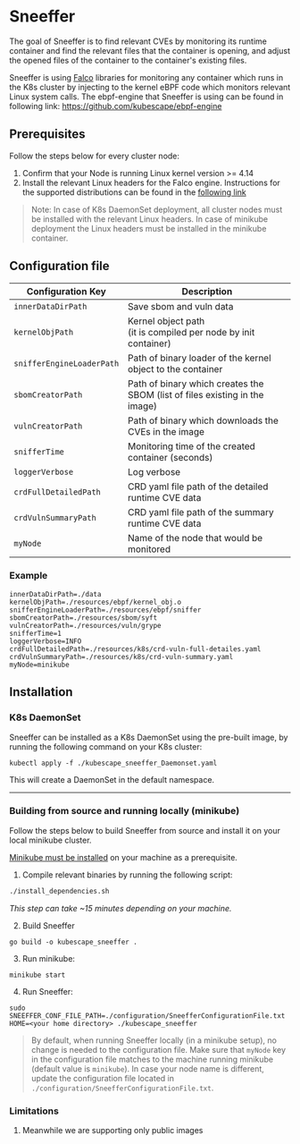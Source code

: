 # Sneeffer

The goal of Sneeffer is to find relevant CVEs by monitoring its runtime container and find the relevant files that the container is opening, and adjust the opened files of the container to the container's existing files.

Sneeffer is using [Falco](https://falco.org/) libraries for monitoring any container which runs in the K8s cluster by injecting to the kernel eBPF code which monitors relevant Linux system calls.
The ebpf-engine that Sneeffer is using can be found in following link: https://github.com/kubescape/ebpf-engine

## Prerequisites

Follow the steps below for every cluster node:

1. Confirm that your Node is running Linux kernel version >= 4.14
2. Install the relevant Linux headers for the Falco engine. Instructions for the supported distributions can be found in the [following link](https://falco.org/docs/getting-started/installation/)

> Note: In case of K8s DaemonSet deployment, all cluster nodes must be installed with the relevant Linux headers. In case of minikube deployment the Linux headers must be installed in the minikube container.

## Configuration file

| Configuration Key | Description                 |
|-------------------|-----------------------------|
|`innerDataDirPath` | Save sbom and vuln data     |
|`kernelObjPath`    | Kernel object path <br>(it is compiled per node by init container)|
|`snifferEngineLoaderPath`| Path of binary loader of the kernel object to the container|
|`sbomCreatorPath`  | Path of binary which creates the SBOM (list of files existing in the image)|
|`vulnCreatorPath`  | Path of binary which downloads the CVEs in the image|
|`snifferTime`      | Monitoring time of the created container (seconds)|
|`loggerVerbose`    | Log verbose|
|`crdFullDetailedPath`| CRD yaml file path of the detailed runtime CVE data|
|`crdVulnSummaryPath` | CRD yaml file path of the summary runtime CVE data|
|`myNode`           | Name of the node that would be monitored|


### Example

```
innerDataDirPath=./data
kernelObjPath=./resources/ebpf/kernel_obj.o
snifferEngineLoaderPath=./resources/ebpf/sniffer
sbomCreatorPath=./resources/sbom/syft
vulnCreatorPath=./resources/vuln/grype
snifferTime=1 
loggerVerbose=INFO
crdFullDetailedPath=./resources/k8s/crd-vuln-full-detailes.yaml
crdVulnSummaryPath=./resources/k8s/crd-vuln-summary.yaml
myNode=minikube
```

## Installation

### K8s DaemonSet

Sneeffer can be installed as a K8s DaemonSet using the pre-built image, by running the following command on your K8s cluster:
```
kubectl apply -f ./kubescape_sneeffer_Daemonset.yaml
```
This will create a DaemonSet in the default namespace.

---

### Building from source and running locally (minikube)

Follow the steps below to build Sneeffer from source and install it on your local minikube cluster. 

[Minikube must be installed](https://minikube.sigs.k8s.io/docs/start/) on your machine as a prerequisite.

1. Compile relevant binaries by running the following script:

```sh
./install_dependencies.sh
```

<i>This step can take ~15 minutes depending on your machine.</i>

2. Build Sneeffer

```
go build -o kubescape_sneeffer .
```

3. Run minikube:

```
minikube start
```

4. Run Sneeffer:

```
sudo SNEEFFER_CONF_FILE_PATH=./configuration/SneefferConfigurationFile.txt HOME=<your home directory> ./kubescape_sneeffer
```

> By default, when running Sneeffer locally (in a minikube setup), no change is needed to the configuration file. Make sure that `myNode` key in the configuration file matches to the machine running minikube (default value is `minikube`). In case your node name is different, update the configuration file located in `./configuration/SneefferConfigurationFile.txt`.

### Limitations
1. Meanwhile we are supporting only public images 